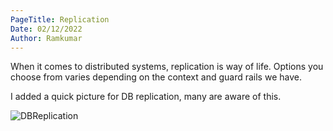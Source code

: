 ```yaml
---
PageTitle: Replication
Date: 02/12/2022
Author: Ramkumar
---
```


When it comes to distributed systems, replication is way of life. Options you choose from varies depending on the context and guard rails we have. 

I added a quick picture for DB replication, many are aware of this. 

![DBReplication](/img/DB-Replication.svg)
<!-- ![DBReplication](https://imgur.com/a/VsmfOK8) -->

